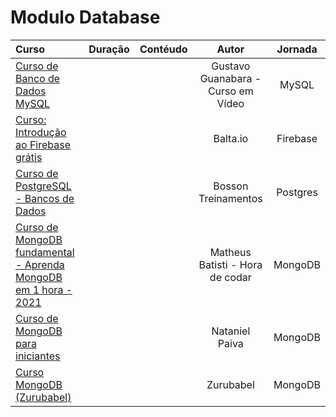 # **Modulo Database**

Curso | Duração | Contéudo | Autor |Jornada
:------|:-------:|:---------:|:-----:|:--------:
[Curso de Banco de Dados MySQL](https://youtube.com/playlist?list=PLHz_AreHm4dkBs-795Dsgvau_ekxg8g1r) | | | Gustavo Guanabara - Curso em Vídeo | MySQL
[Curso: Introdução ao Firebase grátis](https://youtube.com/playlist?list=PLHlHvK2lnJnccBL9grcoRxv8CsLa9Q_4q) | | | Balta.io | Firebase
[Curso de PostgreSQL - Bancos de Dados](https://youtube.com/playlist?list=PLucm8g_ezqNoAkYKXN_zWupyH6hQCAwxY) | | | Bosson Treinamentos | Postgres
[Curso de MongoDB fundamental - Aprenda MongoDB em 1 hora - 2021](https://youtu.be/x9tC0eK0GtA) | | | Matheus Batisti - Hora de codar | MongoDB
[Curso de MongoDB para iniciantes](https://youtube.com/playlist?list=PLxuFqIk29JL0DMM0Z-S9_XEHAexXvhYyb) | | | Nataniel Paiva | MongoDB
[Curso MongoDB (Zurubabel)](https://youtube.com/playlist?list=PL4Sl6eAbMK7RsS4Q8tSHTlOIaUmTG9eRS) | | | Zurubabel | MongoDB

